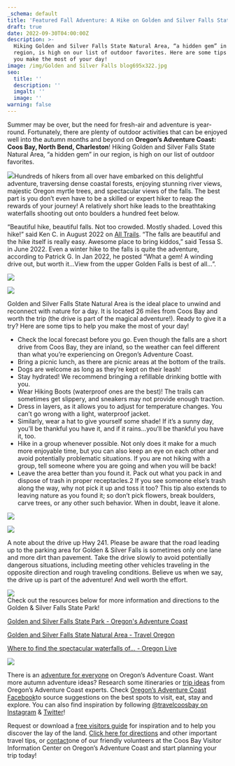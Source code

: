 ```yaml
---
_schema: default
title: 'Featured Fall Adventure: A Hike on Golden and Silver Falls State Natural Area'
draft: true
date: 2022-09-30T04:00:00Z
description: >-
  Hiking Golden and Silver Falls State Natural Area, “a hidden gem” in our
  region, is high on our list of outdoor favorites. Here are some tips to help
  you make the most of your day!
image: /img/Golden and Silver Falls blog695x322.jpg
seo:
  title: ''
  description: ''
  imgalt: ''
  image: ''
warning: false
---
```

Summer may be over, but the need for fresh-air and adventure is year-round. Fortunately, there are plenty of outdoor activities that can be enjoyed well into the autumn months and beyond on **Oregon’s Adventure Coast: Coos Bay, North Bend, Charleston**! Hiking Golden and Silver Falls State Natural Area, “a hidden gem” in our region, is high on our list of outdoor favorites.

![](/img/hiking-falls.jpg)Hundreds of hikers from all over have embarked on this delightful adventure, traversing dense coastal forests, enjoying stunning river views, majestic Oregon myrtle trees, and spectacular views of the falls. The best part is you don’t even have to be a skilled or expert hiker to reap the rewards of your journey! A relatively short hike leads to the breathtaking waterfalls shooting out onto boulders a hundred feet below.

“Beautiful hike, beautiful falls. Not too crowded. Mostly shaded. Loved this hike!” said Ken C. in August 2022 on [All Trails](https://www.alltrails.com/trail/us/oregon/golden-and-silver-falls). “The falls are beautiful and the hike itself is really easy. Awesome place to bring kiddos,” said Tessa S. in June 2022. Even a winter hike to the falls is quite the adventure, according to Patrick G. In Jan 2022, he posted “What a gem! A winding drive out, but worth it…View from the upper Golden Falls is best of all…”.

![](/img/winter-oregons-adventure-coast-blog-695x322-jpg.png)

![](/img/goldenfalls-stevenmichael.jpg)

Golden and Silver Falls State Natural Area is the ideal place to unwind and reconnect with nature for a day. It is located 26 miles from Coos Bay and worth the trip (the drive is part of the magical adventure!). Ready to give it a try? Here are some tips to help you make the most of your day!

* Check the local forecast before you go. Even though the falls are a short drive from Coos Bay, they are inland, so the weather can feel different than what you’re experiencing on Oregon’s Adventure Coast.
* Bring a picnic lunch, as there are picnic areas at the bottom of the trails.
* Dogs are welcome as long as they’re kept on their leash!
* Stay hydrated! We recommend bringing a refillable drinking bottle with you.
* Wear Hiking Boots (waterproof ones are the best)! The trails can sometimes get slippery, and sneakers may not provide enough traction.
* Dress in layers, as it allows you to adjust for temperature changes. You can’t go wrong with a light, waterproof jacket.
* Similarly, wear a hat to give yourself some shade! If it’s a sunny day, you’ll be thankful you have it, and if it rains…you’ll be thankful you have it, too.
* Hike in a group whenever possible. Not only does it make for a much more enjoyable time, but you can also keep an eye on each other and avoid potentially problematic situations. If you are not hiking with a group, tell someone where you are going and when you will be back!
* Leave the area better than you found it. Pack out what you pack in and dispose of trash in proper receptacles.2 If you see someone else’s trash along the way, why not pick it up and toss it too? This tip also extends to leaving nature as you found it; so don’t pick flowers, break boulders, carve trees, or any other such behavior. When in doubt, leave it alone.

![](/img/180714_Waterfalls_345.jpg)

![](/img/180714_Waterfalls_068.jpg)

A note about the drive up Hwy 241. Please be aware that the road leading up to the parking area for Golden & Silver Falls is sometimes only one lane and more dirt than pavement. Take the drive slowly to avoid potentially dangerous situations, including meeting other vehicles traveling in the opposite direction and rough traveling conditions. Believe us when we say, the drive up is part of the adventure! And well worth the effort.

![](/img/girlfalls_dsc_0072.JPG)<br>
Check out the resources below for more information and directions to the Golden & Silver Falls State Park!

[Golden and Silver Falls State Park - Oregon's Adventure Coast](https://www.oregonsadventurecoast.com/img/Golden-Silver-Falls-Directions.pdf)

[Golden and Silver Falls State Natural Area - Travel Oregon](https://traveloregon.com/things-to-do/destinations/parks-forests-wildlife-areas/golden-and-silver-falls-state-natural-area/)

[Where to find the spectacular waterfalls of... - Oregon Live](https://www.oregonlive.com/travel/2022/03/where-to-find-the-spectacular-waterfalls-of-oregons-southern-coast-range.html)

![](/img/golden-silver-falls-map.jpg)

There is an [adventure for everyone](https://www.oregonsadventurecoast.com/adventure) on Oregon’s Adventure Coast. Want more autumn adventure ideas? Research some itineraries or [trip ideas](https://www.oregonsadventurecoast.com/tripideas/) from Oregon’s Adventure Coast experts. Check [Oregon’s Adventure Coast Facebook](https://www.facebook.com/OregonsAdventureCoast/)to source suggestions on the best spots to visit, eat, stay and explore. You can also find inspiration by following [@travelcoosbay on Instagram](https://www.instagram.com/travelcoosbay/) & [Twitter](https://twitter.com/travelcoosbay?lang=en)!

Request or download a [free visitors guide](https://www.oregonsadventurecoast.com/contact/#contactform) for inspiration and to help you discover the lay of the land. [Click here for directions](https://www.oregonsadventurecoast.com/travelers-info/) and other important travel tips, or [contact](https://www.oregonsadventurecoast.com/contact/)one of our friendly volunteers at the Coos Bay Visitor Information Center on Oregon’s Adventure Coast and start planning your trip today!